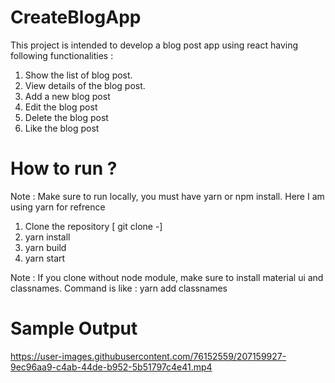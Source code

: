 # CreateBlogApp
This project is intended to develop a blog post app using react having following functionalities :
 1. Show the list of blog post.
 2. View details of the blog post.
 3. Add a new blog post
 4. Edit the blog post
 5. Delete the blog post
 6. Like the blog post

# How to run ?
Note : Make sure to run locally, you must have yarn or npm install. Here I am using yarn for refrence
1. Clone the repository  [ git clone -<Link to this repo>]
2. yarn install
3. yarn build
4. yarn start

Note : If you clone without node module, make sure to install material ui and classnames.
Command is like : yarn add classnames

# Sample Output

https://user-images.githubusercontent.com/76152559/207159927-9ec96aa9-c4ab-44de-b952-5b51797c4e41.mp4

